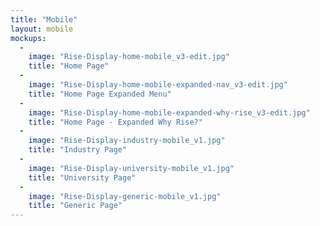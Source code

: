 ```yaml
---
title: "Mobile"
layout: mobile
mockups:
  -
    image: "Rise-Display-home-mobile_v3-edit.jpg"
    title: "Home Page"
  -
    image: "Rise-Display-home-mobile-expanded-nav_v3-edit.jpg"
    title: "Home Page Expanded Menu"
  -
    image: "Rise-Display-home-mobile-expanded-why-rise_v3-edit.jpg"
    title: "Home Page - Expanded Why Rise?"
  -
    image: "Rise-Display-industry-mobile_v1.jpg"
    title: "Industry Page"
  -
    image: "Rise-Display-university-mobile_v1.jpg"
    title: "University Page"
  -
    image: "Rise-Display-generic-mobile_v1.jpg"
    title: "Generic Page"
---
```

